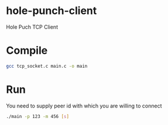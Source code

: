 # hole-punch-client
Hole Puch TCP Client

# Compile
```sh
gcc tcp_socket.c main.c -o main
```

# Run
You need to supply peer id with which you are willing to connect
```sh
./main -p 123 -m 456 [s]
```

